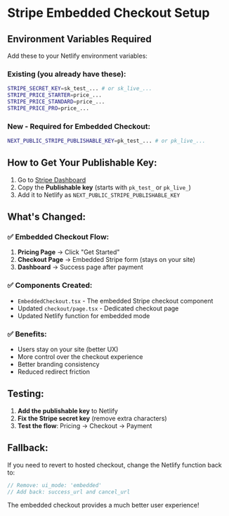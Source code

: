 # Stripe Embedded Checkout Setup

## Environment Variables Required

Add these to your Netlify environment variables:

### Existing (you already have these):
```bash
STRIPE_SECRET_KEY=sk_test_... # or sk_live_...
STRIPE_PRICE_STARTER=price_...
STRIPE_PRICE_STANDARD=price_...
STRIPE_PRICE_PRO=price_...
```

### New - Required for Embedded Checkout:
```bash
NEXT_PUBLIC_STRIPE_PUBLISHABLE_KEY=pk_test_... # or pk_live_...
```

## How to Get Your Publishable Key:

1. Go to [Stripe Dashboard](https://dashboard.stripe.com/apikeys)
2. Copy the **Publishable key** (starts with `pk_test_` or `pk_live_`)
3. Add it to Netlify as `NEXT_PUBLIC_STRIPE_PUBLISHABLE_KEY`

## What's Changed:

### ✅ Embedded Checkout Flow:
1. **Pricing Page** → Click "Get Started"
2. **Checkout Page** → Embedded Stripe form (stays on your site)
3. **Dashboard** → Success page after payment

### ✅ Components Created:
- `EmbeddedCheckout.tsx` - The embedded Stripe checkout component
- Updated `checkout/page.tsx` - Dedicated checkout page
- Updated Netlify function for embedded mode

### ✅ Benefits:
- Users stay on your site (better UX)
- More control over the checkout experience
- Better branding consistency
- Reduced redirect friction

## Testing:

1. **Add the publishable key** to Netlify
2. **Fix the Stripe secret key** (remove extra characters)
3. **Test the flow**: Pricing → Checkout → Payment

## Fallback:

If you need to revert to hosted checkout, change the Netlify function back to:
```javascript
// Remove: ui_mode: 'embedded'
// Add back: success_url and cancel_url
```

The embedded checkout provides a much better user experience!
